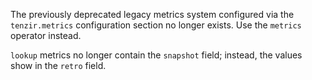 The previously deprecated legacy metrics system configured via the
`tenzir.metrics` configuration section no longer exists. Use the `metrics`
operator instead.

`lookup` metrics no longer contain the `snapshot` field; instead, the values
show in the `retro` field.
